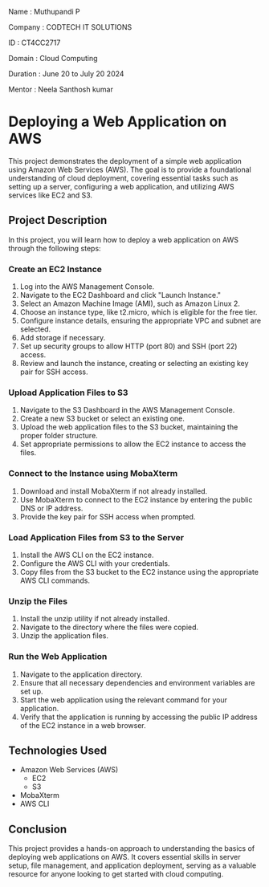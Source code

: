Name : Muthupandi P

Company : CODTECH IT SOLUTIONS

ID : CT4CC2717

Domain : Cloud Computing

Duration : June 20 to July 20 2024

Mentor : Neela Santhosh kumar

# Deploying a Web Application on AWS
This project demonstrates the deployment of a simple web application using Amazon Web Services (AWS). The goal is to provide a foundational understanding of cloud deployment, covering essential tasks such as setting up a server, configuring a web application, and utilizing AWS services like EC2 and S3.
## Project Description
In this project, you will learn how to deploy a web application on AWS through the following steps:
### Create an EC2 Instance
1. Log into the AWS Management Console.
2. Navigate to the EC2 Dashboard and click "Launch Instance."
3. Select an Amazon Machine Image (AMI), such as Amazon Linux 2.
4. Choose an instance type, like t2.micro, which is eligible for the free tier.
5. Configure instance details, ensuring the appropriate VPC and subnet are selected.
6. Add storage if necessary.
7. Set up security groups to allow HTTP (port 80) and SSH (port 22) access.
8. Review and launch the instance, creating or selecting an existing key pair for SSH access.
### Upload Application Files to S3

1. Navigate to the S3 Dashboard in the AWS Management Console.
2. Create a new S3 bucket or select an existing one.
3. Upload the web application files to the S3 bucket, maintaining the proper folder structure.
4. Set appropriate permissions to allow the EC2 instance to access the files.
### Connect to the Instance using MobaXterm

1. Download and install MobaXterm if not already installed.
2. Use MobaXterm to connect to the EC2 instance by entering the public DNS or IP address.
3. Provide the key pair for SSH access when prompted.

### Load Application Files from S3 to the Server

1. Install the AWS CLI on the EC2 instance.
2. Configure the AWS CLI with your credentials.
3. Copy files from the S3 bucket to the EC2 instance using the appropriate AWS CLI commands.

### Unzip the Files

1. Install the unzip utility if not already installed.
2. Navigate to the directory where the files were copied.
3. Unzip the application files.

### Run the Web Application

1. Navigate to the application directory.
2. Ensure that all necessary dependencies and environment variables are set up.
3. Start the web application using the relevant command for your application.
4. Verify that the application is running by accessing the public IP address of the EC2 instance in a web browser.

## Technologies Used

- Amazon Web Services (AWS)
  - EC2
  - S3
- MobaXterm
- AWS CLI

## Conclusion

This project provides a hands-on approach to understanding the basics of deploying web applications on AWS. It covers essential skills in server setup, file management, and application deployment, serving as a valuable resource for anyone looking to get started with cloud computing.
